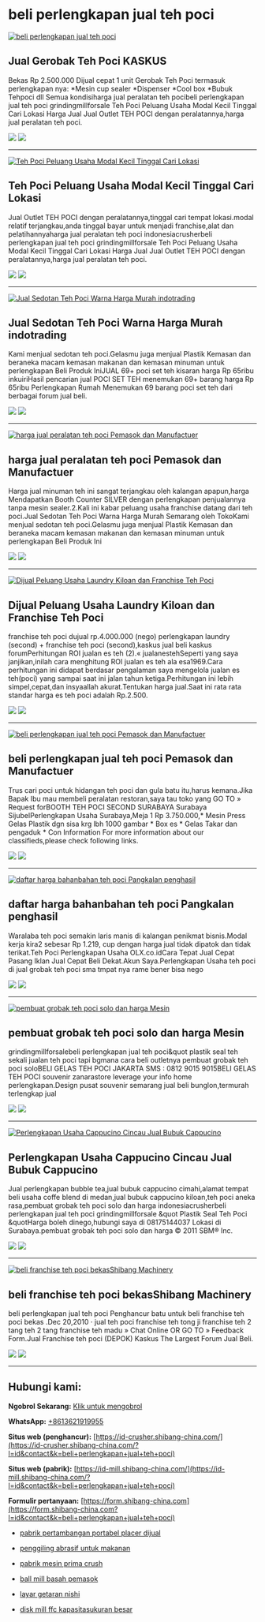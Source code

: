 # beli perlengkapan jual teh poci

<a href="https://swt.shibang-china.com/?l=id&img&k=beli+perlengkapan+jual+teh+poci" target="_blank">![beli perlengkapan jual teh poci](http://static.shibang-china.com/all-800x300/363.jpg)</a>

## Jual Gerobak Teh Poci KASKUS
Bekas Rp 2.500.000 Dijual cepat 1 unit Gerobak Teh Poci termasuk perlengkapan nya: *Mesin cup sealer *Dispenser *Cool box *Bubuk Tehpoci dll Semua kondisiharga jual peralatan teh pocibeli perlengkapan jual teh poci grindingmillforsale Teh Poci Peluang Usaha Modal Kecil Tinggal Cari Lokasi Harga Jual Jual Outlet TEH POCI dengan peralatannya,harga jual peralatan teh poci.


<a href="https://whatsapp.shibangsoft.com/WhatsApp.php" target="_blank" title="WhatsApp">![](http://static.shibang-china.com/icon/whatsapp.png)</a> <a href="https://swt.shibang-china.com/?l=id&icon&k=beli+perlengkapan+jual+teh+poci" target="_blank">![](http://static.shibang-china.com/icon/chat-id.png)</a>

---

<a href="https://swt.shibang-china.com/?l=id&img&k=beli+perlengkapan+jual+teh+poci" target="_blank">![Teh Poci Peluang Usaha Modal Kecil Tinggal Cari Lokasi](http://static.shibang-china.com/all-800x300/648.jpg)</a>

## Teh Poci Peluang Usaha Modal Kecil Tinggal Cari Lokasi
Jual Outlet TEH POCI dengan peralatannya,tinggal cari tempat lokasi.modal relatif terjangkau,anda tinggal bayar untuk menjadi franchise,alat dan pelatihannyaharga jual peralatan teh poci indonesiacrusherbeli perlengkapan jual teh poci grindingmillforsale Teh Poci Peluang Usaha Modal Kecil Tinggal Cari Lokasi Harga Jual Jual Outlet TEH POCI dengan peralatannya,harga jual peralatan teh poci.


<a href="https://whatsapp.shibangsoft.com/WhatsApp.php" target="_blank" title="WhatsApp">![](http://static.shibang-china.com/icon/whatsapp.png)</a> <a href="https://swt.shibang-china.com/?l=id&icon&k=beli+perlengkapan+jual+teh+poci" target="_blank">![](http://static.shibang-china.com/icon/chat-id.png)</a>

---

<a href="https://swt.shibang-china.com/?l=id&img&k=beli+perlengkapan+jual+teh+poci" target="_blank">![Jual Sedotan Teh Poci Warna Harga Murah indotrading](http://static.shibang-china.com/all-800x300/760.jpg)</a>

## Jual Sedotan Teh Poci Warna Harga Murah indotrading
Kami menjual sedotan teh poci.Gelasmu juga menjual Plastik Kemasan dan beraneka macam kemasan makanan dan kemasan minuman untuk perlengkapan Beli Produk IniJUAL 69+ poci set teh kisaran harga Rp 65ribu inkuiriHasil pencarian jual POCI SET TEH menemukan 69+ barang harga Rp 65ribu Perlengkapan Rumah Menemukan 69 barang poci set teh dari berbagai forum jual beli.


<a href="https://whatsapp.shibangsoft.com/WhatsApp.php" target="_blank" title="WhatsApp">![](http://static.shibang-china.com/icon/whatsapp.png)</a> <a href="https://swt.shibang-china.com/?l=id&icon&k=beli+perlengkapan+jual+teh+poci" target="_blank">![](http://static.shibang-china.com/icon/chat-id.png)</a>

---

<a href="https://swt.shibang-china.com/?l=id&img&k=beli+perlengkapan+jual+teh+poci" target="_blank">![harga jual peralatan teh poci Pemasok dan Manufactuer](http://static.shibang-china.com/all-800x300/1049.jpg)</a>

## harga jual peralatan teh poci Pemasok dan Manufactuer
Harga jual minuman teh ini sangat terjangkau oleh kalangan apapun,harga Mendapatkan Booth Counter SILVER dengan perlengkapan penjualannya tanpa mesin sealer.2.Kali ini kabar peluang usaha franchise datang dari teh poci.Jual Sedotan Teh Poci Warna Harga Murah Semarang oleh TokoKami menjual sedotan teh poci.Gelasmu juga menjual Plastik Kemasan dan beraneka macam kemasan makanan dan kemasan minuman untuk perlengkapan Beli Produk Ini


<a href="https://whatsapp.shibangsoft.com/WhatsApp.php" target="_blank" title="WhatsApp">![](http://static.shibang-china.com/icon/whatsapp.png)</a> <a href="https://swt.shibang-china.com/?l=id&icon&k=beli+perlengkapan+jual+teh+poci" target="_blank">![](http://static.shibang-china.com/icon/chat-id.png)</a>

---

<a href="https://swt.shibang-china.com/?l=id&img&k=beli+perlengkapan+jual+teh+poci" target="_blank">![Dijual Peluang Usaha Laundry Kiloan dan Franchise Teh Poci](http://static.shibang-china.com/all-800x300/160.jpg)</a>

## Dijual Peluang Usaha Laundry Kiloan dan Franchise Teh Poci
franchise teh poci dujual rp.4.000.000 (nego) perlengkapan laundry (second) + franchise teh poci (second),kaskus jual beli kaskus forumPerhitungan ROI jualan es teh (2).« jualanestehSeperti yang saya janjikan,inilah cara menghitung ROI jualan es teh ala esa1969.Cara perhitungan ini didapat berdasar pengalaman saya mengelola jualan es teh(poci) yang sampai saat ini jalan tahun ketiga.Perhitungan ini lebih simpel,cepat,dan insyaallah akurat.Tentukan harga jual.Saat ini rata rata standar harga es teh poci adalah Rp.2.500.


<a href="https://whatsapp.shibangsoft.com/WhatsApp.php" target="_blank" title="WhatsApp">![](http://static.shibang-china.com/icon/whatsapp.png)</a> <a href="https://swt.shibang-china.com/?l=id&icon&k=beli+perlengkapan+jual+teh+poci" target="_blank">![](http://static.shibang-china.com/icon/chat-id.png)</a>

---

<a href="https://swt.shibang-china.com/?l=id&img&k=beli+perlengkapan+jual+teh+poci" target="_blank">![beli perlengkapan jual teh poci Pemasok dan Manufactuer](http://static.shibang-china.com/all-800x300/22.jpg)</a>

## beli perlengkapan jual teh poci Pemasok dan Manufactuer
Trus cari poci untuk hidangan teh poci dan gula batu itu,harus kemana.Jika Bapak Ibu mau membeli peralatan restoran,saya tau toko yang GO TO » Request forBOOTH TEH POCI SECOND SURABAYA Surabaya SijubelPerlengkapan Usaha Surabaya,Meja 1 Rp 3.750.000,* Mesin Press Gelas Plastik dgn sisa krg lbh 1000 gambar * Box es * Gelas Takar dan pengaduk * Con Information For more information about our classifieds,please check following links.


<a href="https://whatsapp.shibangsoft.com/WhatsApp.php" target="_blank" title="WhatsApp">![](http://static.shibang-china.com/icon/whatsapp.png)</a> <a href="https://swt.shibang-china.com/?l=id&icon&k=beli+perlengkapan+jual+teh+poci" target="_blank">![](http://static.shibang-china.com/icon/chat-id.png)</a>

---

<a href="https://swt.shibang-china.com/?l=id&img&k=beli+perlengkapan+jual+teh+poci" target="_blank">![daftar harga bahanbahan teh poci Pangkalan penghasil](http://static.shibang-china.com/all-800x300/1169.jpg)</a>

## daftar harga bahanbahan teh poci Pangkalan penghasil
Waralaba teh poci semakin laris manis di kalangan penikmat bisnis.Modal kerja kira2 sebesar Rp 1.219, cup dengan harga jual tidak dipatok dan tidak terikat.Teh Poci Perlengkapan Usaha OLX.co.idCara Tepat Jual Cepat Pasang Iklan Jual Cepat Beli Dekat.Akun Saya.Perlengkapan Usaha teh poci di jual grobak teh poci sma tmpat nya rame bener bisa nego


<a href="https://whatsapp.shibangsoft.com/WhatsApp.php" target="_blank" title="WhatsApp">![](http://static.shibang-china.com/icon/whatsapp.png)</a> <a href="https://swt.shibang-china.com/?l=id&icon&k=beli+perlengkapan+jual+teh+poci" target="_blank">![](http://static.shibang-china.com/icon/chat-id.png)</a>

---

<a href="https://swt.shibang-china.com/?l=id&img&k=beli+perlengkapan+jual+teh+poci" target="_blank">![pembuat grobak teh poci solo dan harga Mesin](http://static.shibang-china.com/all-800x300/940.jpg)</a>

## pembuat grobak teh poci solo dan harga Mesin
grindingmillforsalebeli perlengkapan jual teh poci&quot plastik seal teh sekali jualan teh poci tapi bgmana cara beli outletnya pembuat grobak teh poci soloBELI GELAS TEH POCI JAKARTA SMS : 0812 9015 9015BELI GELAS TEH POCI souvenir zanarastore leverage your info home perlengkapan.Design pusat souvenir semarang jual beli bunglon,termurah terlengkap jual


<a href="https://whatsapp.shibangsoft.com/WhatsApp.php" target="_blank" title="WhatsApp">![](http://static.shibang-china.com/icon/whatsapp.png)</a> <a href="https://swt.shibang-china.com/?l=id&icon&k=beli+perlengkapan+jual+teh+poci" target="_blank">![](http://static.shibang-china.com/icon/chat-id.png)</a>

---

<a href="https://swt.shibang-china.com/?l=id&img&k=beli+perlengkapan+jual+teh+poci" target="_blank">![Perlengkapan Usaha Cappucino Cincau Jual Bubuk Cappucino](http://static.shibang-china.com/all-800x300/1242.jpg)</a>

## Perlengkapan Usaha Cappucino Cincau Jual Bubuk Cappucino
Jual perlengkapan bubble tea,jual bubuk cappucino cimahi,alamat tempat beli usaha coffe blend di medan,jual bubuk cappucino kiloan,teh poci aneka rasa,pembuat grobak teh poci solo dan harga indonesiacrusherbeli perlengkapan jual teh poci grindingmillforsale &quot Plastik Seal Teh Poci &quotHarga boleh dinego,hubungi saya di 08175144037 Lokasi di Surabaya.pembuat grobak teh poci solo dan harga © 2011 SBM® Inc.


<a href="https://whatsapp.shibangsoft.com/WhatsApp.php" target="_blank" title="WhatsApp">![](http://static.shibang-china.com/icon/whatsapp.png)</a> <a href="https://swt.shibang-china.com/?l=id&icon&k=beli+perlengkapan+jual+teh+poci" target="_blank">![](http://static.shibang-china.com/icon/chat-id.png)</a>

---

<a href="https://swt.shibang-china.com/?l=id&img&k=beli+perlengkapan+jual+teh+poci" target="_blank">![beli franchise teh poci bekasShibang Machinery](http://static.shibang-china.com/all-800x300/1456.jpg)</a>

## beli franchise teh poci bekasShibang Machinery
beli perlengkapan jual teh poci Penghancur batu untuk beli franchise teh poci bekas .Dec 20,2010 · jual teh poci franchise teh tong ji franchise teh 2 tang teh 2 tang franchise teh madu » Chat Online OR GO TO » Feedback Form.Jual Franchise teh poci (DEPOK) Kaskus The Largest Forum Jual Beli.

<a href="https://whatsapp.shibangsoft.com/WhatsApp.php" target="_blank" title="WhatsApp">![](http://static.shibang-china.com/icon/whatsapp.png)</a> <a href="https://swt.shibang-china.com/?l=id&icon&k=beli+perlengkapan+jual+teh+poci" target="_blank">![](http://static.shibang-china.com/icon/chat-id.png)</a>

---
## Hubungi kami:

**Ngobrol Sekarang:** [Klik untuk mengobrol](https://swt.shibang-china.com?l=id&contact&k=beli+perlengkapan+jual+teh+poci)

**WhatsApp:**  [+8613621919955](https://whatsapp.shibangsoft.com/WhatsApp.php)

**Situs web (penghancur):** [https://id-crusher.shibang-china.com/](https://id-crusher.shibang-china.com/?l=id&contact&k=beli+perlengkapan+jual+teh+poci)

**Situs web (pabrik):** [https://id-mill.shibang-china.com/](https://id-mill.shibang-china.com/?l=id&contact&k=beli+perlengkapan+jual+teh+poci)

**Formulir pertanyaan:** [https://form.shibang-china.com](https://form.shibang-china.com?l=id&contact&k=beli+perlengkapan+jual+teh+poci)

* [pabrik pertambangan portabel placer dijual](../31/pabrik%20pertambangan%20portabel%20placer%20dijual.md)

* [penggiling abrasif untuk makanan](../35/penggiling%20abrasif%20untuk%20makanan.md)

* [pabrik mesin prima crush](../31/pabrik%20mesin%20prima%20crush.md)

* [ball mill basah pemasok](../31/ball%20mill%20basah%20pemasok.md)

* [layar getaran nishi](../40/layar%20getaran%20nishi.md)

* [disk mill ffc kapasitasukuran besar](../35/disk%20mill%20ffc%20kapasitasukuran%20besar.md)